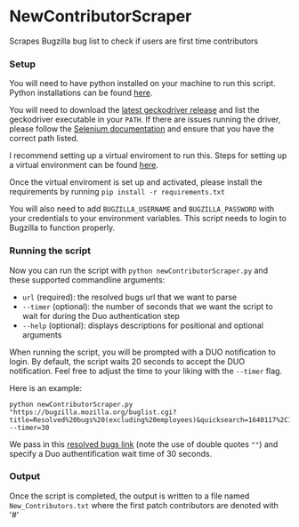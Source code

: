# NewContributorScraper
Scrapes Bugzilla bug list to check if users are first time contributors

### Setup
You will need to have python installed on your machine to run this script. Python installations can be found [here](https://www.python.org/downloads/).

You will need to download the [latest geckodriver release](https://github.com/mozilla/geckodriver/releases) and list the geckodriver executable in your `PATH`. If there are issues running the driver, please follow the [Selenium documentation](https://www.selenium.dev/documentation/webdriver/getting_started/install_drivers/) and ensure that you have the correct path listed.

I recommend setting up a virtual enviroment to run this. Steps for setting up a virtual environment can be found [here](https://docs.python.org/3/library/venv.html).

Once the virtual enviroment is set up and activated, please install the requirements by running `pip install -r requirements.txt`

You will also need to add `BUGZILLA_USERNAME` and `BUGZILLA_PASSWORD` with your credentials to your environment variables. This script needs to login to Bugzilla to function properly. 

### Running the script
Now you can run the script with `python newContributorScraper.py` and these supported commandline arguments:
- `url` (required): the resolved bugs url that we want to parse
- `--timer` (optional): the number of seconds that we want the script to wait for during the Duo authentication step
- `--help` (optional): displays descriptions for positional and optional arguments

When running the script, you will be prompted with a DUO notification to login. By default, the script waits 20 seconds to accept the DUO notification. Feel free to adjust the time to your liking with the `--timer` flag.

Here is an example:
```
python newContributorScraper.py "https://bugzilla.mozilla.org/buglist.cgi?title=Resolved%20bugs%20(excluding%20employees)&quicksearch=1640117%2C1953387%2C1957495%2C1835264%2C1960409%2C1824630%2C1960912%2C1920146%2C1954490%2C1960383%2C1958161%2C1939345%2C1323331%2C1953454%2C1961002%2C1895516%2C1955567&list_id=17551856" --timer=30
```

We pass in this [resolved bugs link](https://bugzilla.mozilla.org/buglist.cgi?title=Resolved%20bugs%20(excluding%20employees)&quicksearch=1640117%2C1953387%2C1957495%2C1835264%2C1960409%2C1824630%2C1960912%2C1920146%2C1954490%2C1960383%2C1958161%2C1939345%2C1323331%2C1953454%2C1961002%2C1895516%2C1955567&list_id=17551856) (note the use of double quotes `""`) and specify a Duo authentification wait time of 30 seconds.

### Output
Once the script is completed, the output is written to a file named `New_Contributors.txt` where the first patch contributors are denoted with '#'
